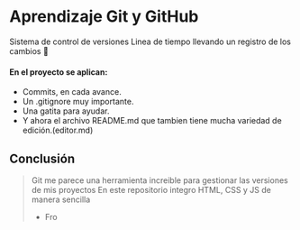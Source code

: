 #   Aprendizaje Git y GitHub 
Sistema de control de versiones
Linea de tiempo llevando un registro de los cambios
:blue_heart:

#### En el proyecto se aplican:

- Commits, en cada avance.
- Un .gitignore muy importante.
- Una gatita para ayudar.
- Y ahora el archivo README.md que tambien tiene mucha variedad de edición.(editor.md)

## Conclusión 

>  Git me parece una herramienta increible para gestionar las versiones de mis proyectos
En este repositorio integro HTML, CSS y JS de manera sencilla
>- Fro 
